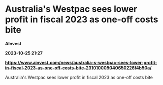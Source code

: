 # Australia's Westpac sees lower profit in fiscal 2023 as one-off costs bite
**AInvest**

**2023-10-25 21:27**

**https://www.ainvest.com/news/australia-s-westpac-sees-lower-profit-in-fiscal-2023-as-one-off-costs-bite-231010005040650226f4b50a/**

Australia's Westpac sees lower profit in fiscal 2023 as one-off costs bite